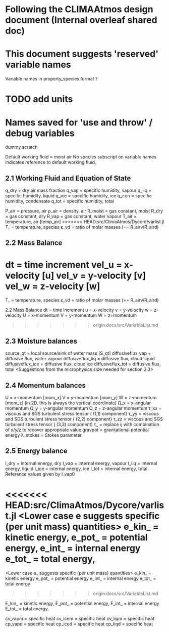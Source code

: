 # Following the CLIMAAtmos design document (Internal overleaf shared doc)
# This document suggests 'reserved' variable names

Variable names in property_species format ? 

# TODO add units
# Names saved for 'use and throw' / debug variables
dummy
scratch


Default working fluid = moist air
No species subscript on variable names indicates reference to default working fluid. 

2.1  Working Fluid and Equation of State
----------------------------------------
q_dry = dry air mass fraction
q_vap = specific humidity, vapour
q_liq = specific humidity, liquid
q_ice = specific humidity, ice
q_con = specific humidity, condensate
q_tot = specific humidity, total

P_air           = pressure, air 
ρ_air           = density, air
R_moist         = gas constant, moist
R_dry           = gas constant, dry
R_vap           = gas constant, water vapour
T_air           = temperature, air [temp_air]
<<<<<<< HEAD:src/ClimaAtmos/Dycore/varlist.jl
T_<species>     = temperature, species 
ε_vd            = ratio of molar masses (== R_airv/R_aird)

2.2 Mass Balance
----------------------------------------
dt                  = time increment
vel_u               = x-velocity [u]
vel_v               = y-velocity [v]
vel_w               = z-velocity [w]
=======
T_<species>     = temperature, species
ε_vd            = ratio of molar masses (== R_airv/R_aird)

2.2 Mass Balance
dt              = time increment
u               = x-velocity 
v               = y-velocity
w               = z-velocity
U		= x-momentum 
V		= y-momentum
W		= z=momentum 
>>>>>>> origin:docs/src/VariableList.md

2.3 Moisture balances 
----------------------------------------
source_qt           = local source/sink of water mass [S_qt]
diffusiveflux_vap   = diffusive flux, water vapour
diffusiveflux_liq   = diffusive flux, cloud liquid
diffusiveflux_ice   = diffusive flux, cloud ice
diffusiveflux_tot   = diffusive flux, total
<Suggestions from the microphysics side needed for section 2.3>

2.4 Momentum balances
----------------------------------------
U               = x-momentum [mom_x]
V               = y-momentum [mom_y]
W               = z-momentum [mom_z] (in 2D, this is always the vertical coordinate)
Ω_x             = x-angular momentum
Ω_y             = y-angular momentum
Ω_z             = z-angular momentum
τ_xx            = viscous and SGS turbulent stress tensor ( (1,1) component)
τ_yy            = viscous and SGS turbulent stress tensor ( (2,2) component)
τ_zz            = viscous and SGS turbulent stress tensor ( (3,3) component)
τ_<ij>          = replace ij with combination of x/y/z to recover appropriate value
gravpot         = gravitational potential energy 
λ_stokes        = Stokes parameter

2.5 Energy balance
----------------------------------------
I_dry        = internal energy, dry
I_vap        = internal energy, vapour
I_liq        = internal energy, liquid
I_ice        = internal energy, ice
I_tot        = internal energy, total
Reference values given by
I_vap0       

<<<<<<< HEAD:src/ClimaAtmos/Dycore/varlist.jl
<Lower case e<stuff> suggests specific (per unit mass) quantities>
e_kin_<spe>      = kinetic energy, 
e_pot_<spe>      = potential energy,
e_int_<spe>      = internal energy
e_tot_<spe>      = total energy, 
=======
<Lower case e_<type> suggests specific (per unit mass) quantities>
e_kin_<spe>      = kinetic energy
e_pot_<spe>      = potential energy
e_int_<spe>      = internal energy
e_tot_<spe>      = total energy
>>>>>>> origin:docs/src/VariableList.md

E_kin_<spe>      = kinetic energy,
E_pot_<spe>      = potential energy,
E_int_<spe>      = internal energy
E_tot_<spe>      = total energy, 

cv_vapm         = specific heat
cv_icem         = specific heat
cv_liqm         = specific heat
cp_vapd         = specific heat
cp_iced         = specific heat
cp_liqd         = specific heat 
